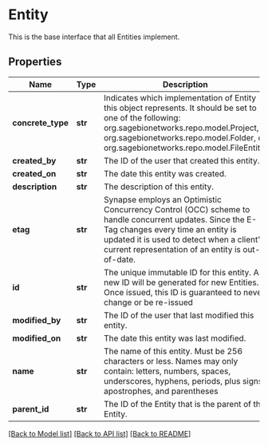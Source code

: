 # Entity

This is the base interface that all Entities implement.
## Properties
Name | Type | Description | Notes
------------ | ------------- | ------------- | -------------
**concrete_type** | **str** | Indicates which implementation of Entity this object represents. It should be set to one of the following: org.sagebionetworks.repo.model.Project, org.sagebionetworks.repo.model.Folder, or org.sagebionetworks.repo.model.FileEntity.  | [optional] 
**created_by** | **str** | The ID of the user that created this entity. | [optional] 
**created_on** | **str** | The date this entity was created. | [optional] 
**description** | **str** | The description of this entity. | [optional] 
**etag** | **str** | Synapse employs an Optimistic Concurrency Control (OCC) scheme to handle concurrent updates. Since the E-Tag changes every time an entity is updated it is used to detect when a client&#39;s current representation of an entity is out-of-date.  | [optional] 
**id** | **str** | The unique immutable ID for this entity. A new ID will be generated for new Entities. Once issued, this ID is guaranteed to never change or be re-issued  | [optional] 
**modified_by** | **str** | The ID of the user that last modified this entity. | [optional] 
**modified_on** | **str** | The date this entity was last modified. | [optional] 
**name** | **str** | The name of this entity. Must be 256 characters or less. Names may only contain: letters, numbers, spaces, underscores, hyphens, periods, plus signs, apostrophes, and parentheses  | [optional] 
**parent_id** | **str** | The ID of the Entity that is the parent of this Entity. | [optional] 

[[Back to Model list]](../README.md#documentation-for-models) [[Back to API list]](../README.md#documentation-for-api-endpoints) [[Back to README]](../README.md)


